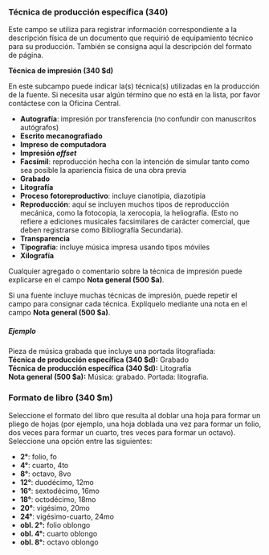 ### Técnica de producción específica (340)

Este campo se utiliza para registrar información correspondiente a la descripción física de un documento que requirió de equipamiento técnico para su producción. También se consigna aquí la descripción del formato de página.

**Técnica de impresión (340 $d)**

En este subcampo puede indicar la(s) técnica(s) utilizadas en la producción de la fuente. Si necesita usar algún término que no está en la lista, por favor contáctese con la Oficina Central.

- **Autografía**: impresión por transferencia (no confundir con manuscritos autógrafos)
- **Escrito mecanografiado**
- **Impreso de computadora**
- **Impresión _offset_**  
- **Facsímil**: reproducción hecha con la intención de simular tanto como sea posible la apariencia física de una obra previa
- **Grabado**
- **Litografía**
- **Proceso fotoreproductivo**: incluye cianotipia, diazotipia
- **Reproducción**: aquí se incluyen muchos tipos de reproducción mecánica, como la fotocopia, la xerocopia, la heliografía. (Esto no refiere a ediciones musicales facsimilares de carácter comercial, que deben registrarse como Bibliografía Secundaria).
- **Transparencia**
- **Tipografía**: incluye música impresa usando tipos móviles
- **Xilografía**

Cualquier agregado o comentario sobre la técnica de impresión puede explicarse en el campo **Nota general (500 $a)**.

Si una fuente incluye muchas técnicas de impresión, puede repetir el campo para consignar cada técnica. Explíquelo mediante una nota en el campo **Nota general (500 $a)**.

##### Ejemplo  
Pieza de música grabada que incluye una portada litografiada:  
**Técnica de producción específica (340 $d):** Grabado  
**Técnica de producción específica (340 $d):** Litografía  
**Nota general (500 $a):** Música: grabado. Portada: litografía.

### Formato de libro (340 $m)

Seleccione el formato del libro que resulta al doblar una hoja para formar un pliego de hojas (por ejemplo, una hoja doblada una vez para formar un folio, dos veces para formar un cuarto, tres veces para formar un octavo). Seleccione una opción entre las siguientes:

- **2°**: folio, fo
- **4°**: cuarto, 4to
- **8°**: octavo, 8vo
- **12°**: duodécimo, 12mo
- **16°**: sextodécimo, 16mo
- **18°**: octodécimo, 18mo
- **20°**: vigésimo, 20mo
- **24°**: vigésimo-cuarto, 24mo
- **obl. 2°:** folio oblongo
- **obl. 4°:** cuarto oblongo
- **obl. 8°:** octavo oblongo